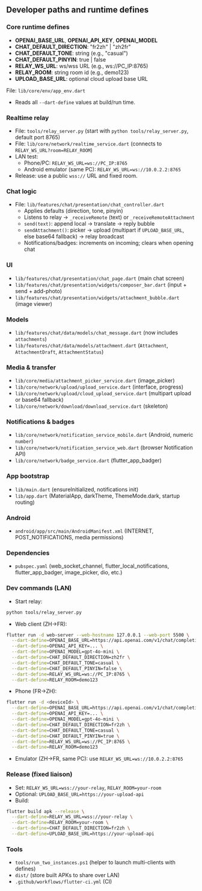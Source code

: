 ## Developer paths and runtime defines

### Core runtime defines
- **OPENAI_BASE_URL**, **OPENAI_API_KEY**, **OPENAI_MODEL**
- **CHAT_DEFAULT_DIRECTION**: "fr2zh" | "zh2fr"
- **CHAT_DEFAULT_TONE**: string (e.g., "casual")
- **CHAT_DEFAULT_PINYIN**: true | false
- **RELAY_WS_URL**: ws/wss URL (e.g., ws://PC_IP:8765)
- **RELAY_ROOM**: string room id (e.g., demo123)
- **UPLOAD_BASE_URL**: optional cloud upload base URL

File: `lib/core/env/app_env.dart`
- Reads all `--dart-define` values at build/run time.

### Realtime relay
- File: `tools/relay_server.py` (start with `python tools/relay_server.py`, default port 8765)
- File: `lib/core/network/realtime_service.dart` (connects to `RELAY_WS_URL?room=RELAY_ROOM`)
- LAN test:
  - Phone/PC: `RELAY_WS_URL=ws://PC_IP:8765`
  - Android emulator (same PC): `RELAY_WS_URL=ws://10.0.2.2:8765`
- Release: use a public `wss://` URL and fixed room.

### Chat logic
- File: `lib/features/chat/presentation/chat_controller.dart`
  - Applies defaults (direction, tone, pinyin)
  - Listens to relay → `_receiveRemote` (text) or `_receiveRemoteAttachment`
  - `send(text)`: append local → translate → reply bubble
  - `sendAttachment()`: picker → upload (multipart if `UPLOAD_BASE_URL`, else base64 fallback) → relay broadcast
  - Notifications/badges: increments on incoming; clears when opening chat

### UI
- `lib/features/chat/presentation/chat_page.dart` (main chat screen)
- `lib/features/chat/presentation/widgets/composer_bar.dart` (input + send + add-photo)
- `lib/features/chat/presentation/widgets/attachment_bubble.dart` (image viewer)

### Models
- `lib/features/chat/data/models/chat_message.dart` (now includes `attachments`)
- `lib/features/chat/data/models/attachment.dart` (`Attachment`, `AttachmentDraft`, `AttachmentStatus`)

### Media & transfer
- `lib/core/media/attachment_picker_service.dart` (image_picker)
- `lib/core/network/upload/upload_service.dart` (interface, progress)
- `lib/core/network/upload/cloud_upload_service.dart` (multipart upload or base64 fallback)
- `lib/core/network/download/download_service.dart` (skeleton)

### Notifications & badges
- `lib/core/network/notification_service_mobile.dart` (Android, numeric `number`)
- `lib/core/network/notification_service_web.dart` (browser Notification API)
- `lib/core/network/badge_service.dart` (flutter_app_badger)

### App bootstrap
- `lib/main.dart` (ensureInitialized, notifications init)
- `lib/app.dart` (MaterialApp, darkTheme, ThemeMode.dark, startup routing)

### Android
- `android/app/src/main/AndroidManifest.xml` (INTERNET, POST_NOTIFICATIONS, media permissions)

### Dependencies
- `pubspec.yaml` (web_socket_channel, flutter_local_notifications, flutter_app_badger, image_picker, dio, etc.)

### Dev commands (LAN)
- Start relay:
```bash
python tools/relay_server.py
```
- Web client (ZH→FR):
```bash
flutter run -d web-server --web-hostname 127.0.0.1 --web-port 5500 \
  --dart-define=OPENAI_BASE_URL=https://api.openai.com/v1/chat/completions \
  --dart-define=OPENAI_API_KEY=... \
  --dart-define=OPENAI_MODEL=gpt-4o-mini \
  --dart-define=CHAT_DEFAULT_DIRECTION=zh2fr \
  --dart-define=CHAT_DEFAULT_TONE=casual \
  --dart-define=CHAT_DEFAULT_PINYIN=false \
  --dart-define=RELAY_WS_URL=ws://PC_IP:8765 \
  --dart-define=RELAY_ROOM=demo123
```
- Phone (FR→ZH):
```bash
flutter run -d <deviceId> \
  --dart-define=OPENAI_BASE_URL=https://api.openai.com/v1/chat/completions \
  --dart-define=OPENAI_API_KEY=... \
  --dart-define=OPENAI_MODEL=gpt-4o-mini \
  --dart-define=CHAT_DEFAULT_DIRECTION=fr2zh \
  --dart-define=CHAT_DEFAULT_TONE=casual \
  --dart-define=CHAT_DEFAULT_PINYIN=true \
  --dart-define=RELAY_WS_URL=ws://PC_IP:8765 \
  --dart-define=RELAY_ROOM=demo123
```
- Emulator (ZH→FR, same PC): use `RELAY_WS_URL=ws://10.0.2.2:8765`

### Release (fixed liaison)
- Set: `RELAY_WS_URL=wss://your-relay`, `RELAY_ROOM=your-room`
- Optional: `UPLOAD_BASE_URL=https://your-upload-api`
- Build:
```bash
flutter build apk --release \
  --dart-define=RELAY_WS_URL=wss://your-relay \
  --dart-define=RELAY_ROOM=your-room \
  --dart-define=CHAT_DEFAULT_DIRECTION=fr2zh \
  --dart-define=UPLOAD_BASE_URL=https://your-upload-api
```

### Tools
- `tools/run_two_instances.ps1` (helper to launch multi-clients with defines)
- `dist/` (store built APKs to share over LAN)
- `.github/workflows/flutter-ci.yml` (CI)
